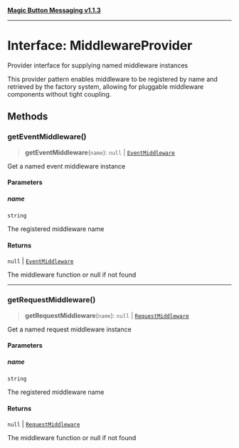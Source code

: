 [**Magic Button Messaging v1.1.3**](../README.md)

***

# Interface: MiddlewareProvider

Provider interface for supplying named middleware instances

This provider pattern enables middleware to be registered by name
and retrieved by the factory system, allowing for pluggable
middleware components without tight coupling.

## Methods

### getEventMiddleware()

> **getEventMiddleware**(`name`): `null` \| [`EventMiddleware`](../type-aliases/EventMiddleware.md)

Get a named event middleware instance

#### Parameters

##### name

`string`

The registered middleware name

#### Returns

`null` \| [`EventMiddleware`](../type-aliases/EventMiddleware.md)

The middleware function or null if not found

***

### getRequestMiddleware()

> **getRequestMiddleware**(`name`): `null` \| [`RequestMiddleware`](../type-aliases/RequestMiddleware.md)

Get a named request middleware instance

#### Parameters

##### name

`string`

The registered middleware name

#### Returns

`null` \| [`RequestMiddleware`](../type-aliases/RequestMiddleware.md)

The middleware function or null if not found
